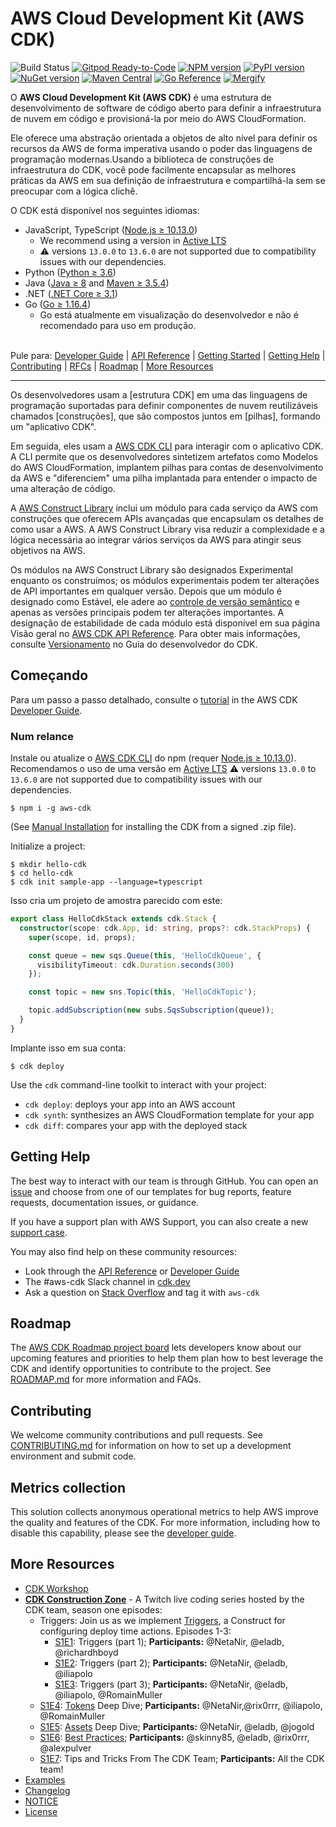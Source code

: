 # AWS Cloud Development Kit (AWS CDK)

![Build Status](https://codebuild.us-east-1.amazonaws.com/badges?uuid=eyJlbmNyeXB0ZWREYXRhIjoiSy9rWmVENzRDbXBoVlhYaHBsNks4OGJDRXFtV1IySmhCVjJoaytDU2dtVWhhVys3NS9Odk5DbC9lR2JUTkRvSWlHSXZrNVhYQ3ZsaUJFY3o4OERQY1pnPSIsIml2UGFyYW1ldGVyU3BlYyI6IlB3ODEyRW9KdU0yaEp6NDkiLCJtYXRlcmlhbFNldFNlcmlhbCI6MX0%3D&branch=master)
[![Gitpod Ready-to-Code](https://img.shields.io/badge/Gitpod-ready--to--code-blue?logo=gitpod)](https://gitpod.io/#https://github.com/aws/aws-cdk)
[![NPM version](https://badge.fury.io/js/aws-cdk.svg)](https://badge.fury.io/js/aws-cdk)
[![PyPI version](https://badge.fury.io/py/aws-cdk.core.svg)](https://badge.fury.io/py/aws-cdk.core)
[![NuGet version](https://badge.fury.io/nu/Amazon.CDK.svg)](https://badge.fury.io/nu/Amazon.CDK)
[![Maven Central](https://maven-badges.herokuapp.com/maven-central/software.amazon.awscdk/core/badge.svg)](https://maven-badges.herokuapp.com/maven-central/software.amazon.awscdk/core)
[![Go Reference](https://pkg.go.dev/badge/github.com/aws/aws-cdk-go/awscdk.svg)](https://pkg.go.dev/github.com/aws/aws-cdk-go/awscdk)
[![Mergify](https://img.shields.io/endpoint.svg?url=https://gh.mergify.io/badges/aws/aws-cdk&style=flat)](https://mergify.io)

O **AWS Cloud Development Kit (AWS CDK)** é uma estrutura de desenvolvimento de 
software de código aberto para definir a infraestrutura de nuvem em código e provisioná-la por meio do AWS CloudFormation.

Ele oferece uma abstração orientada a objetos de alto nível para definir os recursos da AWS 
de forma imperativa usando o poder das linguagens de programação modernas.Usando a biblioteca 
de construções de infraestrutura do CDK, você pode facilmente encapsular as melhores práticas da AWS em sua 
definição de infraestrutura e compartilhá-la sem se preocupar com a lógica clichê.

O CDK está disponível nos seguintes idiomas:

* JavaScript, TypeScript ([Node.js ≥ 10.13.0](https://nodejs.org/download/release/latest-v10.x/))
  - We recommend using a version in [Active LTS](https://nodejs.org/en/about/releases/)
  - ⚠️ versions `13.0.0` to `13.6.0` are not supported due to compatibility issues with our dependencies.
* Python ([Python ≥ 3.6](https://www.python.org/downloads/))
* Java ([Java ≥ 8](https://www.oracle.com/technetwork/java/javase/downloads/index.html) and [Maven ≥ 3.5.4](https://maven.apache.org/download.cgi))
* .NET ([.NET Core ≥ 3.1](https://dotnet.microsoft.com/download))
* Go ([Go ≥ 1.16.4](https://golang.org/))
  - Go está atualmente em visualização do desenvolvedor e não é recomendado para uso em produção.

\
Pule para:
[Developer Guide](https://docs.aws.amazon.com/cdk/latest/guide) |
[API Reference](https://docs.aws.amazon.com/cdk/api/latest/docs/aws-construct-library.html) |
[Getting Started](#getting-started) |
[Getting Help](#getting-help) |
[Contributing](#contributing) |
[RFCs](https://github.com/aws/aws-cdk-rfcs) |
[Roadmap](https://github.com/aws/aws-cdk/blob/master/ROADMAP.md) |
[More Resources](#more-resources)

-------

Os desenvolvedores usam a [estrutura CDK] em uma das linguagens de programação suportadas 
para definir componentes de nuvem reutilizáveis chamados [construções], que são compostos 
juntos em [pilhas], formando um "aplicativo CDK".

Em seguida, eles usam a [AWS CDK CLI] para interagir com o aplicativo CDK. A CLI permite 
que os desenvolvedores sintetizem artefatos como Modelos do AWS CloudFormation, implantem 
pilhas para contas de desenvolvimento da AWS e "diferenciem" uma pilha implantada para entender 
o impacto de uma alteração de código.

A [AWS Construct Library] inclui um módulo para cada serviço da AWS com construções que 
oferecem APIs avançadas que encapsulam os detalhes de como usar a AWS. A AWS Construct Library visa 
reduzir a complexidade e a lógica necessária ao integrar vários serviços da AWS para atingir seus objetivos na AWS.

Os módulos na AWS Construct Library são designados Experimental enquanto os construímos; 
os módulos experimentais podem ter alterações de API importantes em qualquer versão.  Depois 
que um módulo é designado como Estável, ele adere ao [controle de versão semântico](https://semver.org/) 
e apenas as versões principais podem ter alterações importantes.
A designação de estabilidade de cada módulo está disponível em sua 
página Visão geral no [AWS CDK API Reference](https://docs.aws.amazon.com/cdk/api/latest/docs/aws-construct-library.html).
Para obter mais informações, consulte [Versionamento](https://docs.aws.amazon.com/cdk/latest/guide/reference.html#versioning)
no Guia do desenvolvedor do CDK.

[CDK framework]: https://docs.aws.amazon.com/cdk/latest/guide/home.html
[constructs]: https://docs.aws.amazon.com/cdk/latest/guide/constructs.html
[stacks]: https://docs.aws.amazon.com/cdk/latest/guide/stacks.html
[apps]: https://docs.aws.amazon.com/cdk/latest/guide/apps.html
[Developer Guide]: https://docs.aws.amazon.com/cdk/latest/guide
[AWS CDK CLI]: https://docs.aws.amazon.com/cdk/latest/guide/tools.html
[AWS Construct Library]: https://docs.aws.amazon.com/cdk/api/latest/docs/aws-construct-library.html


## Começando

Para um passo a passo detalhado, consulte o [tutorial](https://docs.aws.amazon.com/cdk/latest/guide/getting_started.html#hello_world_tutorial) in the AWS CDK [Developer Guide](https://docs.aws.amazon.com/cdk/latest/guide/home.html).

### Num relance
Instale ou atualize o [AWS CDK CLI] do npm (requer [Node.js ≥ 10.13.0](https://nodejs.org/download/release/latest-v10.x/)). Recomendamos o uso de uma versão em [Active LTS](https://nodejs.org/en/about/releases/)
⚠️ versions `13.0.0` to `13.6.0` are not supported due to compatibility issues with our dependencies.

```console
$ npm i -g aws-cdk
```

(See [Manual Installation](./MANUAL_INSTALLATION.md) for installing the CDK from a signed .zip file).

Initialize a project:

```console
$ mkdir hello-cdk
$ cd hello-cdk
$ cdk init sample-app --language=typescript
```

Isso cria um projeto de amostra parecido com este:

```ts
export class HelloCdkStack extends cdk.Stack {
  constructor(scope: cdk.App, id: string, props?: cdk.StackProps) {
    super(scope, id, props);

    const queue = new sqs.Queue(this, 'HelloCdkQueue', {
      visibilityTimeout: cdk.Duration.seconds(300)
    });

    const topic = new sns.Topic(this, 'HelloCdkTopic');

    topic.addSubscription(new subs.SqsSubscription(queue));
  }
}
```

Implante isso em sua conta:

```console
$ cdk deploy
```

Use the `cdk` command-line toolkit to interact with your project:

 * `cdk deploy`: deploys your app into an AWS account
 * `cdk synth`: synthesizes an AWS CloudFormation template for your app
 * `cdk diff`: compares your app with the deployed stack

## Getting Help

The best way to interact with our team is through GitHub. You can open an [issue](https://github.com/aws/aws-cdk/issues/new/choose) and choose from one of our templates for bug reports, feature requests, documentation issues, or guidance.

If you have a support plan with AWS Support, you can also create a new [support case](https://console.aws.amazon.com/support/home#/).

You may also find help on these community resources:
* Look through the [API Reference](https://docs.aws.amazon.com/cdk/api/latest/docs/aws-construct-library.html) or [Developer Guide](https://docs.aws.amazon.com/cdk/latest/guide)
* The #aws-cdk Slack channel in [cdk.dev](https://cdk.dev)
* Ask a question on [Stack Overflow](https://stackoverflow.com/questions/tagged/aws-cdk)
  and tag it with `aws-cdk`

## Roadmap

The [AWS CDK Roadmap project board](https://github.com/orgs/aws/projects/7) lets developers know about our upcoming features and priorities to help them plan how to best leverage the CDK and identify opportunities to contribute to the project. See [ROADMAP.md](https://github.com/aws/aws-cdk/blob/master/ROADMAP.md) for more information and FAQs.

## Contributing

We welcome community contributions and pull requests. See
[CONTRIBUTING.md](./CONTRIBUTING.md) for information on how to set up a development
environment and submit code.

## Metrics collection
This solution collects anonymous operational metrics to help AWS improve the
quality and features of the CDK. For more information, including how to disable
this capability, please see the 
[developer guide](https://docs.aws.amazon.com/cdk/latest/guide/cli.html#version_reporting).

## More Resources
* [CDK Workshop](https://cdkworkshop.com/)
* **[CDK Construction Zone](https://www.twitch.tv/collections/9kCOGphNZBYVdA)** - A Twitch live coding series hosted by the CDK team, season one episodes:
  * Triggers: Join us as we implement [Triggers](https://github.com/aws/aws-cdk-rfcs/issues/71), a Construct for configuring deploy time actions. Episodes 1-3:
    * [S1E1](https://www.twitch.tv/videos/917691798): Triggers (part 1); **Participants:** @NetaNir, @eladb, @richardhboyd
    * [S1E2](https://www.twitch.tv/videos/925801382): Triggers (part 2); **Participants:** @NetaNir, @eladb, @iliapolo 
    * [S1E3](https://www.twitch.tv/videos/944565768): Triggers (part 3); **Participants:** @NetaNir, @eladb, @iliapolo, @RomainMuller
  * [S1E4](https://www.twitch.tv/aws/video/960287598): [Tokens](https://docs.aws.amazon.com/cdk/latest/guide/tokens.html) Deep Dive; **Participants:** @NetaNir,@rix0rrr, @iliapolo, @RomainMuller
  * [S1E5](https://www.twitch.tv/videos/981481112): [Assets](https://docs.aws.amazon.com/cdk/latest/guide/assets.html) Deep Dive; **Participants:** @NetaNir, @eladb, @jogold
  * [S1E6](https://www.twitch.tv/aws/video/1005334364): [Best Practices](https://aws.amazon.com/blogs/devops/best-practices-for-developing-cloud-applications-with-aws-cdk/); **Participants:** @skinny85, @eladb, @rix0rrr, @alexpulver
  * [S1E7](https://www.twitch.tv/videos/1019059654): Tips and Tricks From The CDK Team; **Participants:** All the CDK team! 
* [Examples](https://github.com/aws-samples/aws-cdk-examples)
* [Changelog](./CHANGELOG.md)
* [NOTICE](./NOTICE)
* [License](./LICENSE)
